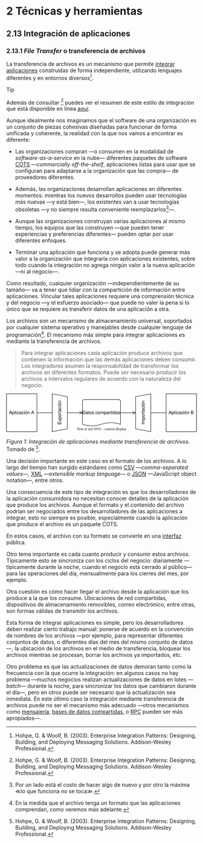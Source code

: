 # 2 Técnicas y herramientas

## 2.13 Integración de aplicaciones

### 2.13.1 *File Transfer* o transferencia de archivos

La transferencia de archivos es un mecanismo que permite [integrar
aplicaciones](./2_13_.Integracion_aplicaciones.md) construidas de forma
independiente, utilizando lenguajes diferentes y en entornos diversos[^1].

<!-- cSpell:ignore Hohpe -->

[^1]: Hohpe, G. & Woolf, B. (2003). Enterprise Integration Patterns: Designing,
Building, and Deploying Messaging Solutions. Addison-Wesley Professional.

> [!TIP]
> Además de consultar [^1] puedes ver el resumen de este estilo de integración
> que está disponible en línea
> [aquí](https://www.enterpriseintegrationpatterns.com/patterns/messaging/FileTransferIntegration.html).

Aunque idealmente nos imaginamos que el software de una organización es un
conjunto de piezas cohesivas diseñadas para funcionar de forma unificada y
coherente, la realidad con la que nos vamos a encontrar es diferente:

* Las organizaciones compran —o consumen en la modalidad de
  *software-as-a-service* en la nube— diferentes paquetes de software
  [COTS](https://en.wikipedia.org/wiki/Commercial_off-the-shelf) —*commercially
  off-the-shelf*, aplicaciones listas para usar que se configuran para adaptarse
a la organización que las compra— de proveedores diferentes.

* Además, las organizaciones desarrollan aplicaciones en diferentes momentos:
  mientras los nuevos desarrollos pueden usar tecnologías más nuevas —y está
  bien—, los existentes van a usar tecnologías obsoletas —y no siempre resulta
  conveniente reemplazarlos[^2]—.

[^2]: Por un lado está el costo de hacer algo de nuevo y por otro la máxima ≪lo
    que funciona no se toca≫.

* Aunque las organizaciones construyan varias aplicaciones al mismo tiempo, los
  equipos que las construyen —que pueden tener experiencias y preferencias
  diferentes— pueden optar por usar diferentes enfoques.

* Terminar una aplicación que funciona y se adopta puede generar más valor a la
  organización que integrarla con aplicaciones existentes, sobre todo cuando la
  integración no agrega ningún valor a la nueva aplicación —ni al negocio—.

<!-- cSpell:ignore compartición https://dle.rae.es/compartición -->

Como resultado, cualquier organización —independientemente de su tamaño— va a
tener que lidiar con la compartición de información entre aplicaciones. Vincular
tales aplicaciones requiere una comprensión técnica y del negocio —y el esfuerzo
asociado— que puede no valer la pena si lo único que se requiere es transferir
datos de una aplicación a otra.

Los archivos son un mecanismo de almacenamiento universal, soportados por
cualquier sistema operativo y manejables desde cualquier lenguaje de
programación[^3]. El mecanismo más simple para integrar aplicaciones es mediante
la transferencia de archivos.

[^3]: En la medida que el archivo tenga un formato que las aplicaciones
    comprendan, como veremos más adelante.

> Para integrar aplicaciones cada aplicación produce archivos que contienen la
> información que las demás aplicaciones deben consumir. Los integradores asumen
> la responsabilidad de transformar los archivos en diferentes formatos. Puede
> ser necesario producir los archivos a intervalos regulares de acuerdo con la
> naturaleza del negocio.

<span id="figura-1"/>

![Integración de aplicaciones mediante transferencia de archivos](/diagrams/File_Transfer.svg)

*Figura 1: Integración de aplicaciones mediante transferencia de archivos*.
Tomado de [^1].

Una decisión importante en este caso es el formato de los archivos. A lo largo
del tiempo han surgido estándares como
[CSV](https://en.wikipedia.org/wiki/Comma-separated_values) —*comma-separated
values*—, [XML](https://en.wikipedia.org/wiki/XML) —*extensible markup
language*— o [JSON](https://en.wikipedia.org/wiki/JSON) —JavaScript object
notation—, entre otros.

Una consecuencia de este tipo de integración es que los desarrolladores de la
aplicación consumidora no necesitan conocer detalles de la aplicación que
produce los archivos. Aunque el formato y el contenido del archivo podrían ser
negociados entre los desarrolladores de las aplicaciones a integrar, esto no
siempre es posible, especialmente cuando la aplicación que produce el archivo es
un paquete COTS.

En estos casos, el archivo con su formato se convierte en una
[interfaz](/4_Conceptos/4_Interfaz.md) pública.

Otro tema importante es cada cuanto producir y consumir estos archivos.
Típicamente esto se sincroniza con los ciclos del negocio: diariamente
—típicamente durante la noche, cuando el negocio está cerrado al público— para
las operaciones del día, mensualmente para los cierres del mes, por ejemplo.

<!-- cSpell:ignore removibles https://dle.rae.es/removible -->

Otra cuestión es cómo hacer llegar el archivo desde la aplicación que los
produce a la que los consume. Ubicaciones de red compartidas, dispositivos de
almacenamiento removibles, correo electrónico, entre otras, son formas válidas
de transmitir los archivos.

Esta forma de integrar aplicaciones es simple, pero los desarrolladores deben
realizar cierto trabajo manual: ponerse de acuerdo en la convención de nombres
de los archivos —por ejemplo, para representar diferentes conjuntos de datos, o
diferentes días del mes del mismo conjunto de datos—, la ubicación de los
archivos en el medio de transferencia, bloquear los archivos mientras se
procesan, borrar los archivos ya importados, etc.

Otro problema es que las actualizaciones de datos demoran tanto como la
frecuencia con la que ocurre la integración: en algunos casos no hay problema
—muchos negocios realizan actualizaciones de datos en lotes —*batch*— durante la
noche, para sincronizar los datos que cambiaron durante el día—, pero en otros
puede ser necesario que la actualización sea inmediata. En este último caso la
integración mediante transferencia de archivos puede no ser el mecanismo más
adecuado —otros mecanismos como [mensajería](./2_13_4_Messaging.md), [bases de
datos compartidas](./2_13_2_Shared_Database.md), o
[RPC](/4_Conceptos/4_RPC.md) pueden ser más apropiados—.
